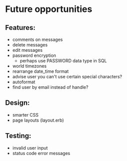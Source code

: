 # Future opportunities

## Features:
- comments on messages
- delete messages
- edit messages
- password encryption
	- perhaps use PASSWORD data type in SQL
- world timezones
- rearrange date_time format
- advise user you can't use certain special characters?
- autoformat 
- find user by email instead of handle?

## Design:
- smarter CSS
- page layouts (layout.erb)

## Testing:
- invalid user input
- status code error messages
